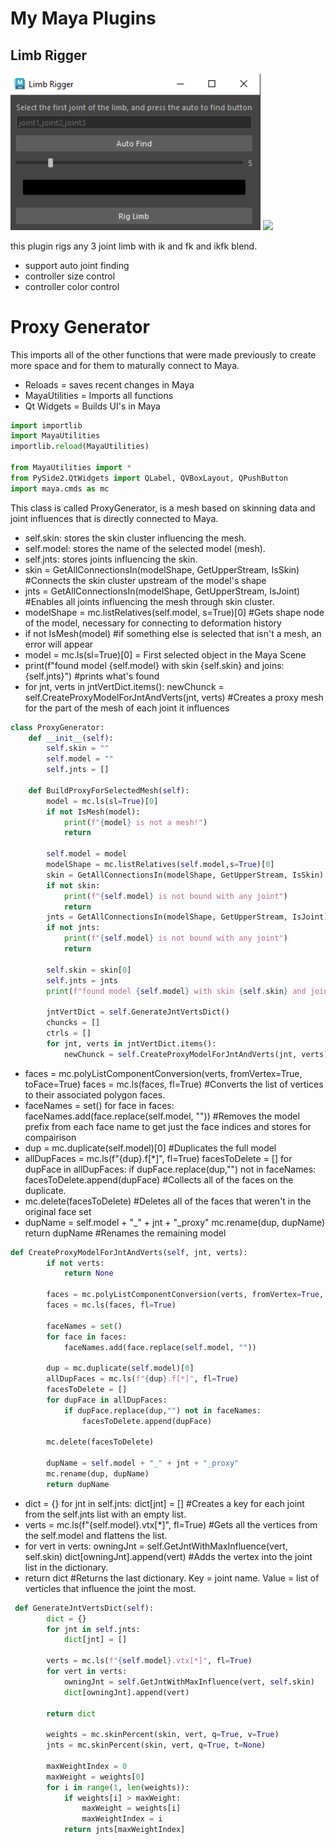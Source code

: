 # My Maya Plugins

## Limb Rigger

<img src="./assets/LimbRigger.png" width=400>
<img src="./assets/LimbRigge2.png" width=400>

this plugin rigs any  3 joint limb with ik and fk and ikfk blend.

* support auto joint finding 
* controller size control
* controller color control

# Proxy Generator

This imports all of the other functions that were made previously to create more space and for them to maturally connect to Maya.
* Reloads = saves recent changes in Maya
* MayaUtilities = Imports all functions
* Qt Widgets = Builds UI's in Maya

```python
import importlib
import MayaUtilities
importlib.reload(MayaUtilities)

from MayaUtilities import *
from PySide2.QtWidgets import QLabel, QVBoxLayout, QPushButton
import maya.cmds as mc
```
This class is called ProxyGenerator, is a mesh based on skinning  data and joint influences that is directly connected to Maya.

* self.skin: stores the skin cluster influencing the mesh.
* self.model: stores the name of the selected model (mesh).
* self.jnts: stores joints influencing the skin.
* skin = GetAllConnectionsIn(modelShape, GetUpperStream, IsSkin) #Connects the skin cluster upstream of the model's shape
* jnts = GetAllConnectionsIn(modelShape, GetUpperStream, IsJoint) #Enables all joints influencing  the mesh through skin cluster.
* modelShape = mc.listRelatives(self.model, s=True)[0] #Gets shape node of the model, necessary for connecting to deformation history
* if not IsMesh(model) #if something else is selected that isn't a mesh, an error will appear
* model = mc.ls(sl=True)[0] = First selected object in the Maya Scene
* print(f"found model {self.model} with skin {self.skin} and joins: {self.jnts}") #prints what's found
* for jnt, verts in jntVertDict.items():
    newChunck = self.CreateProxyModelForJntAndVerts(jnt, verts) #Creates a proxy mesh for the part of the mesh of each joint it influences

```python
class ProxyGenerator:
    def __init__(self):
        self.skin = ""
        self.model = ""
        self.jnts = []

    def BuildProxyForSelectedMesh(self):
        model = mc.ls(sl=True)[0]
        if not IsMesh(model):
            print(f"{model} is not a mesh!")
            return
        
        self.model = model
        modelShape = mc.listRelatives(self.model,s=True)[0]
        skin = GetAllConnectionsIn(modelShape, GetUpperStream, IsSkin)
        if not skin:
            print(f"{self.model} is not bound with any joint")
            return
        jnts = GetAllConnectionsIn(modelShape, GetUpperStream, IsJoint)
        if not jnts:
            print(f"{self.model} is not bound with any joint")
            return
        
        self.skin = skin[0]
        self.jnts = jnts
        print(f"found model {self.model} with skin {self.skin} and joins: {self.jnts}")

        jntVertDict = self.GenerateJntVertsDict()
        chuncks = []
        ctrls = []
        for jnt, verts in jntVertDict.items():
            newChunck = self.CreateProxyModelForJntAndVerts(jnt, verts)
```
* faces = mc.polyListComponentConversion(verts, fromVertex=True, toFace=True)
faces = mc.ls(faces, fl=True) #Converts the list of vertices to their associated polygon faces.
* faceNames = set()
for face in faces:
    faceNames.add(face.replace(self.model, "")) #Removes the model prefix from each face name to get just the face indices and stores for compairison
* dup = mc.duplicate(self.model)[0] #Duplicates the full model
* allDupFaces = mc.ls(f"{dup}.f[*]", fl=True)
facesToDelete = []
for dupFace in allDupFaces:
    if dupFace.replace(dup,"") not in faceNames:
        facesToDelete.append(dupFace) #Collects all of the faces on the duplicate.
* mc.delete(facesToDelete) #Deletes all of the faces that weren't in the original face set 
* dupName = self.model + "_" + jnt + "_proxy"
mc.rename(dup, dupName)
return dupName #Renames the remaining model
```python
def CreateProxyModelForJntAndVerts(self, jnt, verts):
        if not verts:
            return None
        
        faces = mc.polyListComponentConversion(verts, fromVertex=True, toFace=True)
        faces = mc.ls(faces, fl=True)

        faceNames = set()
        for face in faces:
            faceNames.add(face.replace(self.model, ""))

        dup = mc.duplicate(self.model)[0]
        allDupFaces = mc.ls(f"{dup}.f[*]", fl=True)
        facesToDelete = []
        for dupFace in allDupFaces:
            if dupFace.replace(dup,"") not in faceNames:
                facesToDelete.append(dupFace)

        mc.delete(facesToDelete)

        dupName = self.model + "_" + jnt + "_proxy"
        mc.rename(dup, dupName)
        return dupName
```
* dict = {}
for jnt in self.jnts:
    dict[jnt] = [] #Creates a key for each joint from the self.jnts list with an empty list.
* verts = mc.ls(f"{self.model}.vtx[*]", fl=True) #Gets all the vertices from the self.model and flattens the list.
* for vert in verts:
    owningJnt = self.GetJntWithMaxInfluence(vert, self.skin)
    dict[owningJnt].append(vert) #Adds the vertex into the joint list in the dictionary.
* return dict #Returns the last dictionary. Key = joint name. Value = list of verticles that influence the joint the most.
```python
 def GenerateJntVertsDict(self):
        dict = {}
        for jnt in self.jnts:
            dict[jnt] = []

        verts = mc.ls(f"{self.model}.vtx[*]", fl=True)
        for vert in verts:
            owningJnt = self.GetJntWithMaxInfluence(vert, self.skin)
            dict[owningJnt].append(vert)
        
        return dict

        weights = mc.skinPercent(skin, vert, q=True, v=True)
        jnts = mc.skinPercent(skin, vert, q=True, t=None)
        
        maxWeightIndex = 0
        maxWeight = weights[0]
        for i in range(1, len(weights)):
            if weights[i] > maxWeight:
                maxWeight = weights[i]
                maxWeightIndex = i
            return jnts[maxWeightIndex]
```
